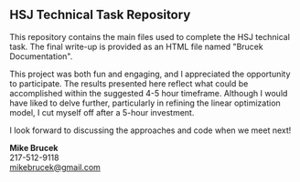 ## HSJ Technical Task Repository

This repository contains the main files used to complete the HSJ technical task. The final write-up is provided as an HTML file named "Brucek Documentation".

This project was both fun and engaging, and I appreciated the opportunity to participate. The results presented here reflect what could be accomplished within the suggested 4-5 hour timeframe. Although I would have liked to delve further, particularly in refining the linear optimization model, I cut myself off after a 5-hour investment.

I look forward to discussing the approaches and code when we meet next!

**Mike Brucek** <br>
217-512-9118 <br>
mikebrucek@gmail.com 

